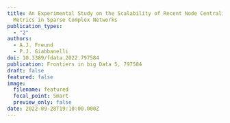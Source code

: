 ```yaml
---
title: An Experimental Study on the Scalability of Recent Node Centrality
  Metrics in Sparse Complex Networks
publication_types:
  - "2"
authors:
  - A.J. Freund
  - P.J. Giabbanelli
doi: 10.3389/fdata.2022.797584
publication: Frontiers in big Data 5, 797584
draft: false
featured: false
image:
  filename: featured
  focal_point: Smart
  preview_only: false
date: 2022-09-28T19:10:00.000Z
---
```

